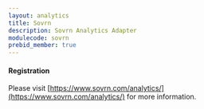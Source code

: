 ```yaml
---
layout: analytics
title: Sovrn
description: Sovrn Analytics Adapter
modulecode: sovrn
prebid_member: true
---
```


#### Registration

Please visit [https://www.sovrn.com/analytics/](https://www.sovrn.com/analytics/) for more information.

